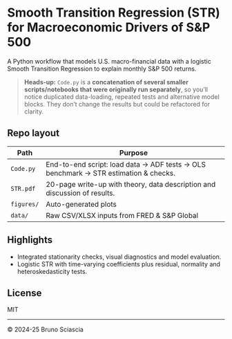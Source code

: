 # Smooth Transition Regression (STR) for Macroeconomic Drivers of S&P 500

A Python workflow that models U.S. macro-financial data with a logistic Smooth Transition Regression to explain monthly S&P 500 returns.
> **Heads-up:** `Code.py` is a **concatenation of several smaller scripts/notebooks that were originally run separately**, so you’ll notice duplicated data-loading, repeated tests and alternative model blocks. They don’t change the results but could be refactored for clarity.

## Repo layout
| Path        | Purpose |
|-------------|---------|
| `Code.py`   | End-to-end script: load data → ADF tests → OLS benchmark → STR estimation & checks.|
| `STR.pdf`   | 20-page write-up with theory, data description and discussion of results.
| `figures/`  | Auto-generated plots |
| `data/`     | Raw CSV/XLSX inputs from FRED & S&P Global |

## Highlights
- Integrated stationarity checks, visual diagnostics and model evaluation.  
- Logistic STR with time-varying coefficients plus residual, normality and heteroskedasticity tests.
## License
MIT

---

© 2024-25 Bruno Sciascia
